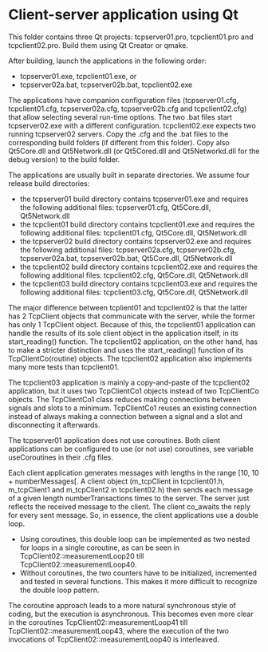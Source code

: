 # Client-server application using Qt

This folder contains three Qt projects: tcpserver01.pro, tcpclient01.pro and tcpclient02.pro.
Build them using Qt Creator or qmake.

After building, launch the applications in the following order:

* tcpserver01.exe, tcpclient01.exe, or
* tcpserver02a.bat, tcpserver02b.bat, tcpclient02.exe

The applications have companion configuration files (tcpserver01.cfg, tcpclient01.cfg, tcpserver02a.cfg, tcpserver02b.cfg and tcpclient02.cfg) 
that allow selecting several run-time options.
The two .bat files start tcpserver02.exe with a different configuration. tcpclient02.exe expects two running tcpserver02 servers.
Copy the .cfg and the .bat files to the corresponding build folders (if different from this folder). 
Copy also Qt5Core.dll and Qt5Network.dll (or Qt5Cored.dll and Qt5Networkd.dll for the debug version) to the build folder.

The applications are usually built in separate directories. We assume four release build directories:
* the tcpserver01 build directory contains tcpserver01.exe and requires the following additional files: tcpserver01.cfg, Qt5Core.dll, Qt5Network.dll
* the tcpclient01 build directory contains tcpclient01.exe and requires the following additional files: tcpclient01.cfg, Qt5Core.dll, Qt5Network.dll
* the tcpserver02 build directory contains tcpserver02.exe and requires the following additional files: tcpserver02a.cfg, tcpserver02b.cfg, tcpserver02a.bat, tcpserver02b.bat, Qt5Core.dll, Qt5Network.dll
* the tcpclient02 build directory contains tcpclient02.exe and requires the following additional files: tcpclient02.cfg, Qt5Core.dll, Qt5Network.dll
* the tcpclient03 build directory contains tcpclient03.exe and requires the following additional files: tcpclient03.cfg, Qt5Core.dll, Qt5Network.dll

The major difference between tcplient01 and tcpclient02 is that the latter has 2 TcpClient objects that communicate with the server, while the former has only 1 TcpClient object.
Because of this, the tcpclient01 application can handle the results of its sole client object in the application itself, in its start_reading() function.
The tcpclient02 application, on the other hand, has to make a stricter distinction and uses the start_reading() function of its TcpClientCo(routine) objects. 
The tcpclient02 application also implements many more tests than tcpclient01.

The tcpclient03 application is mainly a copy-and-paste of the tcpclient02 application, but it uses two TcpClientCo1 objects instead of two TcpClientCo objects.
The TcpClientCo1 class reduces making connections between signals and slots to a minimum. TcpClientCo1 reuses an existing connection instead of always
making a connection between a signal and a slot and disconnecting it afterwards.

The tcpserver01 application does not use coroutines. Both client applications can be configured to use (or not use) coroutines, see variable useCoroutines in their .cfg files.

Each client application generates messages with lengths in the range [10, 10 + numberMessages[.
A client object (m_tcpClient in tcpclient01.h, m_tcpClient1 and m_tcpClient2 in tcpclient02.h) then sends each message of a given length numberTransactions times to the server. 
The server just reflects the received message to the client.
The client co_awaits the reply for every sent message.
So, in essence, the client applications use a double loop. 

* Using coroutines, this double loop can be implemented as two nested for loops in a single coroutine, as can be seen in TcpClient02::measurementLoop20 till TcpClient02::measurementLoop40.
* Without coroutines, the two counters have to be initialized, incremented and tested in several functions. This makes it more difficult to recognize the double loop pattern.

The coroutine approach leads to a more natural synchronous style of coding, but the execution is asynchronous. 
This becomes even more clear in the coroutines TcpClient02::measurementLoop41 till TcpClient02::measurementLoop43, where the execution of the two invocations of TcpClient02::measurementLoop40 is interleaved.

